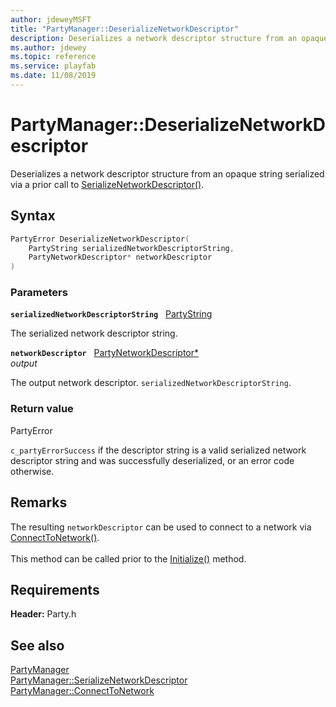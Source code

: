 ```yaml
---
author: jdeweyMSFT
title: "PartyManager::DeserializeNetworkDescriptor"
description: Deserializes a network descriptor structure from an opaque string serialized via a prior call to [SerializeNetworkDescriptor()](partymanager_serializenetworkdescriptor.md).
ms.author: jdewey
ms.topic: reference
ms.service: playfab
ms.date: 11/08/2019
---
```


# PartyManager::DeserializeNetworkDescriptor  

Deserializes a network descriptor structure from an opaque string serialized via a prior call to [SerializeNetworkDescriptor()](partymanager_serializenetworkdescriptor.md).  

## Syntax  
  
```cpp
PartyError DeserializeNetworkDescriptor(  
    PartyString serializedNetworkDescriptorString,  
    PartyNetworkDescriptor* networkDescriptor  
)  
```  
  
### Parameters  
  
**`serializedNetworkDescriptorString`** &nbsp; [PartyString](../../../typedefs.md)  
  
The serialized network descriptor string.  
  
**`networkDescriptor`** &nbsp; [PartyNetworkDescriptor*](../../../structs/partynetworkdescriptor.md)  
*output*  
  
The output network descriptor. `serializedNetworkDescriptorString`.  
  
  
### Return value  
PartyError
  
```c_partyErrorSuccess``` if the descriptor string is a valid serialized network descriptor string and was successfully deserialized, or an error code otherwise.
  
## Remarks  
  
The resulting `networkDescriptor` can be used to connect to a network via [ConnectToNetwork()](partymanager_connecttonetwork.md). <br /><br /> This method can be called prior to the [Initialize()](partymanager_initialize.md) method.
  
## Requirements  
  
**Header:** Party.h
  
## See also  
[PartyManager](../partymanager.md)  
[PartyManager::SerializeNetworkDescriptor](partymanager_serializenetworkdescriptor.md)  
[PartyManager::ConnectToNetwork](partymanager_connecttonetwork.md)
  
  
